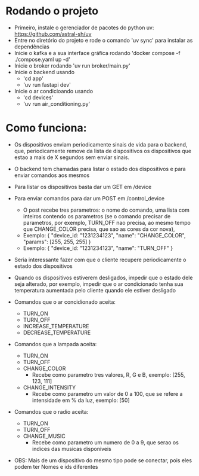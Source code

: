 # Rodando o projeto
- Primeiro, instale o gerenciador de pacotes do python uv: https://github.com/astral-sh/uv
- Entre no diretório do projeto e rode o comando 'uv sync' para instalar as dependências
- Inicie o kafka e a sua interface gráfica rodando 'docker compose -f ./compose.yaml up -d'
- Inicie o broker rodando 'uv run broker/main.py'
- Inicie o backend usando
    - 'cd app'
    - 'uv run fastapi dev'
- Inicie o ar condicioando usando
    - 'cd devices'
    - 'uv run air_conditioning.py'

# Como funciona:
- Os dispositivos enviam periodicamente sinais de vida para o backend, que, periodicamente
remove da lista de dispositivos os dispositivos que estao a mais de X segundos sem enviar
sinais.
- O backend tem chamadas para listar o estado dos dispositivos e para enviar comandos aos mesmos
- Para listar os dispositivos basta dar um GET em /device
- Para enviar comandos para dar um POST em /control_device
    - O post recebe tres parametros: o nome do comando, uma lista com inteiros contendo os parametros
    (se o comando precisar de parametros, por exemplo, TURN_OFF nao precisa, ao mesmo
    tempo que CHANGE_COLOR precisa, que sao as cores da cor nova),
    - Exemplo: { "device_id: "1231234123", "name": "CHANGE_COLOR", "params": [255, 255, 255] }
    - Exemplo: { "device_id: "1231234123", "name": "TURN_OFF" }
- Seria interessante fazer com que o cliente recupere periodicamente o estado dos dispositivos
- Quando os dispositivos estiverem desligados, impedir que o estado dele seja alterado, por exemplo,
impedir que o ar condicionado tenha sua temperatura aumentada pelo cliente quando ele estiver desligado

- Comandos que o ar concidionado aceita:
    - TURN_ON
    - TURN_OFF
    - INCREASE_TEMPERATURE
    - DECREASE_TEMPERATURE

- Comandos que a lampada aceita:
    - TURN_ON
    - TURN_OFF
    - CHANGE_COLOR
        - Recebe como parametro tres valores, R, G e B, exemplo: [255, 123, 111]
    - CHANGE_INTENSITY
        - Recebe como parametro um valor de 0 a 100, que se refere a intensidade em % da luz, exemplo: [50]

- Comandos que o radio aceita:
    - TURN_ON
    - TURN_OFF
    - CHANGE_MUSIC
        - Recebe como parametro um numero de 0 a 9, que serao os indices das musicas disponiveis

- OBS: Mais de um dispositivo do mesmo tipo pode se conectar, pois eles podem ter Nomes e ids diferentes
